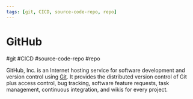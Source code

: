 ```yaml
---
tags: [git, CICD, source-code-repo, repo]
---
```

# GitHub
#git #CICD #source-code-repo #repo 

GitHub, Inc. is an Internet hosting service for software development and version control using [Git](DevOps/GitOps/Git.md). It provides the distributed version control of Git plus access control, bug tracking, software feature requests, task management, continuous integration, and wikis for every project.

